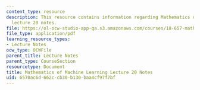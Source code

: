 ```yaml
---
content_type: resource
description: This resource contains information regarding Mathematics of machine learning
  lecture 20 notes.
file: https://ol-ocw-studio-app-qa.s3.amazonaws.com/courses/18-657-mathematics-of-machine-learning-fall-2015/6570ac6d662ccb30b130baa4cf97f7bf_MIT18_657F15_L20.pdf
file_type: application/pdf
learning_resource_types:
- Lecture Notes
ocw_type: OCWFile
parent_title: Lecture Notes
parent_type: CourseSection
resourcetype: Document
title: Mathematics of Machine Learning Lecture 20 Notes
uid: 6570ac6d-662c-cb30-b130-baa4cf97f7bf
---
```

